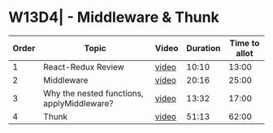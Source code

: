 # W13D4| - Middleware & Thunk

| Order | Topic | Video | Duration | Time to allot |
| ----- | ----- | ----- | -------- | ------------- |
| 1 | React-Redux Review | [video][vid 1] | 10:10 | 13:00 |
| 2 | Middleware | [video][vid 2] | 20:16 | 25:00 |
| 3 | Why the nested functions, applyMiddleware? | [video][vid 3] | 13:32 | 17:00 |
| 4 | Thunk | [video][vid 4] | 51:13 | 62:00 |

[vid 1]: https://vimeo.com/341894192
[vid 2]: https://vimeo.com/341894847
[vid 3]: https://vimeo.com/341895670
[vid 4]: https://vimeo.com/341901003
